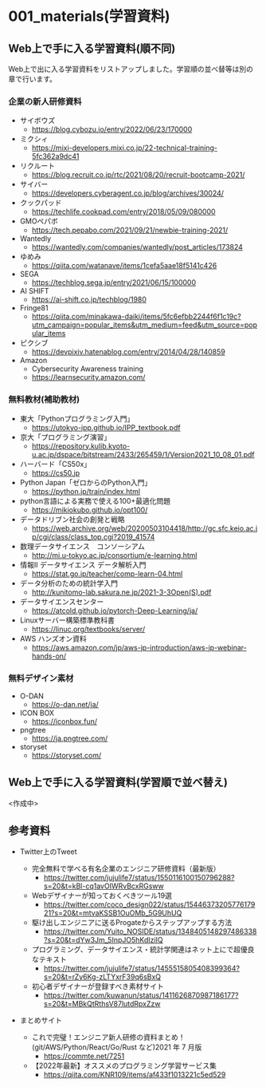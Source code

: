 # 001_materials(学習資料)
## Web上で手に入る学習資料(順不同)
Web上で出に入る学習資料をリストアップしました。学習順の並べ替等は別の章で行います。

### 企業の新人研修資料
- サイボウズ
  - https://blog.cybozu.io/entry/2022/06/23/170000
- ミクシィ
  - https://mixi-developers.mixi.co.jp/22-technical-training-5fc362a9dc41
- リクルート
  - https://blog.recruit.co.jp/rtc/2021/08/20/recruit-bootcamp-2021/
- サイバー
  - https://developers.cyberagent.co.jp/blog/archives/30024/
- クックパッド
  - https://techlife.cookpad.com/entry/2018/05/09/080000
- GMOペパボ
  - https://tech.pepabo.com/2021/09/21/newbie-training-2021/
- Wantedly
  - https://wantedly.com/companies/wantedly/post_articles/173824
- ゆめみ
  - https://qiita.com/watanave/items/1cefa5aae18f5141c426
- SEGA
  - https://techblog.sega.jp/entry/2021/06/15/100000
- AI SHIFT
  - https://ai-shift.co.jp/techblog/1980
- Fringe81
  - https://qiita.com/minakawa-daiki/items/5fc6efbb2244f6f1c19c?utm_campaign=popular_items&utm_medium=feed&utm_source=popular_items
- ピクシブ
  - https://devpixiv.hatenablog.com/entry/2014/04/28/140859
- Amazon
  - Cybersecurity Awareness training
  - https://learnsecurity.amazon.com/

### 無料教材(補助教材)
- 東大「Pythonプログラミング入門」
  - https://utokyo-ipp.github.io/IPP_textbook.pdf
- 京大「プログラミング演習」
  - https://repository.kulib.kyoto-u.ac.jp/dspace/bitstream/2433/265459/1/Version2021_10_08_01.pdf
- ハーバード「CS50x」
  - https://cs50.jp
- Python Japan「ゼロからのPython入門」
  - https://python.jp/train/index.html
- python言語による実務で使える100+最適化問題
  - https://mikiokubo.github.io/opt100/
- データドリブン社会の創発と戦略
  - https://web.archive.org/web/20200503104418/http://gc.sfc.keio.ac.jp/cgi/class/class_top.cgi?2019_41574
- 数理データサイエンス　コンソーシアム
  - http://mi.u-tokyo.ac.jp/consortium/e-learning.html
- 情報II データサイエンス データ解析入門
  - https://stat.go.jp/teacher/comp-learn-04.html
- データ分析のための統計学入門
  - http://kunitomo-lab.sakura.ne.jp/2021-3-3Open(S).pdf
- データサイエンスセンター
  - https://atcold.github.io/pytorch-Deep-Learning/ja/
- Linuxサーバー構築標準教科書
  - https://linuc.org/textbooks/server/
- AWS ハンズオン資料
  - https://aws.amazon.com/jp/aws-jp-introduction/aws-jp-webinar-hands-on/

### 無料デザイン素材
- O-DAN
  - https://o-dan.net/ja/
- ICON BOX
  - https://iconbox.fun/
- pngtree
  - https://ja.pngtree.com/
- storyset
  - https://storyset.com/

## Web上で手に入る学習資料(学習順で並べ替え)
<作成中>



## 参考資料
- Twitter上のTweet
  - 完全無料で学べる有名企業のエンジニア研修資料（最新版）
    - https://twitter.com/jujulife7/status/1550116100150796288?s=20&t=kBl-cq1avOIWRvBcxRGsww
  - Webデザイナーが知っておくべきツール19選
    - https://twitter.com/coco_design022/status/1544637320577617921?s=20&t=mtvaKSSB1OuOMb_5G9UhUQ
  - 駆け出しエンジニアに送るProgateからステップアップする方法
    - https://twitter.com/Yuito_NOSIDE/status/1348405148297486338?s=20&t=dYw3Jm_5InpJO5hKdIziIQ
  - プログラミング、データサイエンス・統計学関連はネット上にで超優良なテキスト
    - https://twitter.com/jujulife7/status/1455515805408399364?s=20&t=rZy6Kg-zLTYxrF39q6sBxQ
  - 初心者デザイナーが登録すべき素材サイト
    - https://twitter.com/kuwanun/status/1411626870987186177?s=20&t=MBkQtRthsV87lutdRpxZzw

- まとめサイト
  - これで完璧！エンジニア新人研修の資料まとめ！(git/AWS/Python/React/Go/Rust など)2021 年 7 月版
    - https://commte.net/7251
  - 【2022年最新】オススメのプログラミング学習サービス集
    - https://qiita.com/KNR109/items/af433f1013221c5ed529


